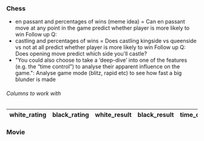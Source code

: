 ### Chess
- en passant and percentages of wins (meme idea)
    = Can en passant move at any point in the game predict whether player is more likely to win
    Follow up Q: 
- castling and percentages of wins
    = Does castling kingside vs queenside vs not at all predict whether player is more likely to win
    Follow up Q: Does opening move predict which side you'll castle?
- "You could also choose to take a ‘deep-dive’ into one of the features (e.g. the “time control”) to
analyse their apparent influence on the game.": Analyse game mode (blitz, rapid etc) to see how fast a big blunder is made

###### Columns to work with
| white_rating | black_rating | white_result | black_result | time_class | time_control | rules | rated | fen | pgn
| - | - | - | - | - | - | - | - | - | - |

### Movie